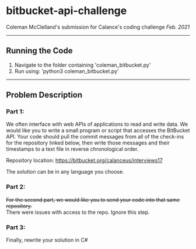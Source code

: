 # bitbucket-api-challenge
Coleman McClelland's submission for Calance's coding challenge _Feb. 2021_

---
## Running the Code

1. Navigate to the folder containing 'coleman_bitbucket.py'
2. Run using: 'python3 coleman_bitbucket.py'

---
## Problem Description
### Part 1:

We often interface with web APIs of applications to read and write data. We would like you to write a small program or script that accesses the BitBucket API.  Your code should pull the commit messages from all of the check-ins for the repository linked below, then write those messages and their timestamps to a text file in reverse chronological order.  

Repository location: https://bitbucket.org/calanceus/interviews17 

The solution can be in any language you choose.

### Part 2: 

~~For the second part, we would like you to send your code into that same repository.~~  
There were issues with access to the repo. Ignore this step.

### Part 3:

Finally, rewrite your solution in C#